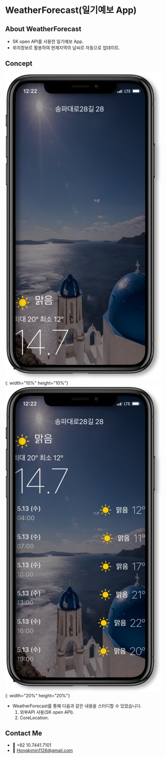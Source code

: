 # WeatherForecast(일기예보 App)

## About WeatherForecast
- SK open API를 사용한 일기예보 App.
- 위치정보르 활용하여 현재지역의 날씨르 자동으로 업데이트.

## Concept
![ex_screenshot](https://github.com/hongkimin1126/ImageUpload/blob/master/날씨앱사진/1.png?raw=true){: width="10%" height="10%"}
![ex_screenshot](https://github.com/hongkimin1126/ImageUpload/blob/master/날씨앱사진/2.png?raw=true){: width="20%" height="20%"}
- WeatherForecast를 통해 다음과 같은 내용을 스터디할 수 있었습니다.
  1. 외부API 사용(SK open API).
  2. CoreLocation.
  

## Contact Me
- 📱 +82 10.7441.7101
- 📧 Hongkimin1126@gmail.com
